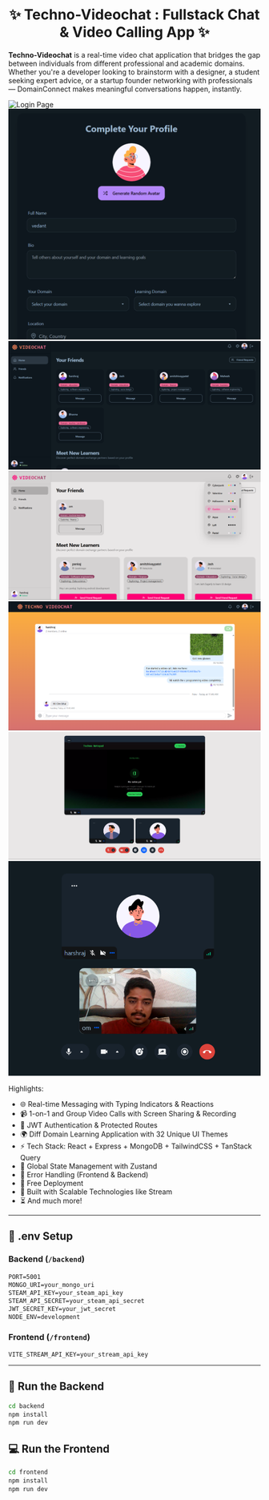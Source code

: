<h1 align="center">✨ Techno-Videochat : Fullstack Chat & Video Calling App ✨</h1>

**Techno-Videochat** is a real-time video chat application that bridges the gap between individuals from different professional and academic domains. Whether you're a developer looking to brainstorm with a designer, a student seeking expert advice, or a startup founder networking with professionals — DomainConnect makes meaningful conversations happen, instantly.


![Login Page](/frontend/public/login.png)
![Onboarding](/frontend/public/onBoarding.png)
![Homepage ](/frontend/public/homePage.png)
![DiffTheme](/frontend/public/diffTheme.png)
![ChatPage ](/frontend/public/chatPage.png)
![Videochat](/frontend/public/videoChat.png)
![VideoCall](/frontend/public/videoCall.png)

Highlights:

- 🌐 Real-time Messaging with Typing Indicators & Reactions
- 📹 1-on-1 and Group Video Calls with Screen Sharing & Recording
- 🔐 JWT Authentication & Protected Routes
- 🌍 Diff Domain Learning Application with 32 Unique UI Themes
- ⚡ Tech Stack: React + Express + MongoDB + TailwindCSS + TanStack Query
- 🧠 Global State Management with Zustand
- 🚨 Error Handling (Frontend & Backend)
- 🚀 Free Deployment
- 🎯 Built with Scalable Technologies like Stream
- ⏳ And much more!

---

## 🧪 .env Setup

### Backend (`/backend`)

```
PORT=5001
MONGO_URI=your_mongo_uri
STEAM_API_KEY=your_steam_api_key
STEAM_API_SECRET=your_steam_api_secret
JWT_SECRET_KEY=your_jwt_secret
NODE_ENV=development
```

### Frontend (`/frontend`)

```
VITE_STREAM_API_KEY=your_stream_api_key
```

---

## 🔧 Run the Backend

```bash
cd backend
npm install
npm run dev
```

## 💻 Run the Frontend

```bash
cd frontend
npm install
npm run dev
```
